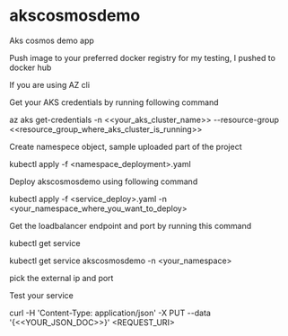 # akscosmosdemo
Aks cosmos demo app 

Push image to your preferred  docker registry for my testing, I pushed to docker hub

If you are using AZ cli 

Get your AKS credentials by running following command

az aks get-credentials -n  <<your_aks_cluster_name>>  --resource-group  <<resource_group_where_aks_cluster_is_running>>

Create namespece object, sample uploaded part of the project

kubectl apply -f <namespace_deployment>.yaml 

Deploy akscosmosdemo using following command

kubectl apply -f <service_deploy>.yaml -n <your_namespace_where_you_want_to_deploy>

Get the loadbalancer endpoint and port by running this command

kubectl get service 

kubectl get service akscosmosdemo -n <your_namespace>

pick the external ip and port 

Test your service 

curl -H 'Content-Type: application/json' -X PUT --data '{<<YOUR_JSON_DOC>>}'  <REQUEST_URI>
